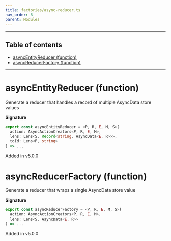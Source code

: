 ```yaml
---
title: factories/async-reducer.ts
nav_order: 8
parent: Modules
---
```


---

<h2 class="text-delta">Table of contents</h2>

- [asyncEntityReducer (function)](#asyncentityreducer-function)
- [asyncReducerFactory (function)](#asyncreducerfactory-function)

---

# asyncEntityReducer (function)

Generate a reducer that handles a record of multiple AsyncData store values

**Signature**

```ts
export const asyncEntityReducer = <P, R, E, M, S>(
  action: AsyncActionCreators<P, R, E, M>,
  lens: Lens<S, Record<string, AsyncData<E, R>>>,
  toId: Lens<P, string>
) => ...
```

Added in v5.0.0

# asyncReducerFactory (function)

Generate a reducer that wraps a single AsyncData store value

**Signature**

```ts
export const asyncReducerFactory = <P, R, E, M, S>(
  action: AsyncActionCreators<P, R, E, M>,
  lens: Lens<S, AsyncData<E, R>>
) => ...
```

Added in v5.0.0
